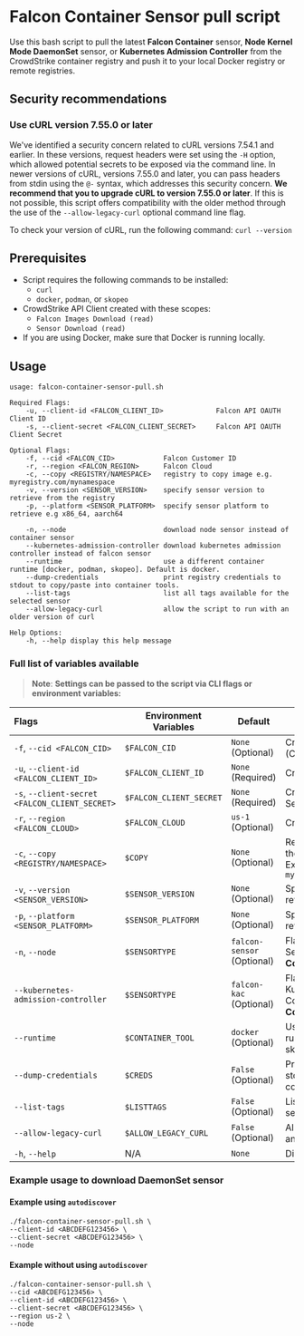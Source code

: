 # Falcon Container Sensor pull script

Use this bash script to pull the latest **Falcon Container** sensor, **Node Kernel Mode DaemonSet** sensor, or **Kubernetes Admission Controller** from the CrowdStrike container registry and push it to your local Docker registry or remote registries.

## Security recommendations

### Use cURL version 7.55.0 or later

We've identified a security concern related to cURL versions 7.54.1 and earlier. In these versions, request headers were set using the `-H` option, which allowed potential secrets to be exposed via the command line. In newer versions of cURL, versions 7.55.0 and later, you can pass headers from stdin using the `@-` syntax, which addresses this security concern. **We recommend that you to upgrade cURL to version 7.55.0 or later**. If this is not possible, this script offers compatibility with the older method through the use of the `--allow-legacy-curl` optional command line flag.

To check your version of cURL, run the following command: `curl --version`

## Prerequisites

- Script requires the following commands to be installed:
  - `curl`
  - `docker`, `podman`, or `skopeo`
- CrowdStrike API Client created with these scopes:
    - `Falcon Images Download (read)`
    - `Sensor Download (read)`
- If you are using Docker, make sure that Docker is running locally.

## Usage

```terminal
usage: falcon-container-sensor-pull.sh

Required Flags:
    -u, --client-id <FALCON_CLIENT_ID>             Falcon API OAUTH Client ID
    -s, --client-secret <FALCON_CLIENT_SECRET>     Falcon API OAUTH Client Secret

Optional Flags:
    -f, --cid <FALCON_CID>            Falcon Customer ID
    -r, --region <FALCON_REGION>      Falcon Cloud
    -c, --copy <REGISTRY/NAMESPACE>   registry to copy image e.g. myregistry.com/mynamespace
    -v, --version <SENSOR_VERSION>    specify sensor version to retrieve from the registry
    -p, --platform <SENSOR_PLATFORM>  specify sensor platform to retrieve e.g x86_64, aarch64

    -n, --node                        download node sensor instead of container sensor
    --kubernetes-admission-controller download kubernetes admission controller instead of falcon sensor
    --runtime                         use a different container runtime [docker, podman, skopeo]. Default is docker.
    --dump-credentials                print registry credentials to stdout to copy/paste into container tools.
    --list-tags                       list all tags available for the selected sensor
    --allow-legacy-curl               allow the script to run with an older version of curl

Help Options:
    -h, --help display this help message
```

### Full list of variables available

> **Note**: **Settings can be passed to the script via CLI flags or environment variables:**

| Flags                                          | Environment Variables   | Default                    | Description                                                                              |
|:-----------------------------------------------|-------------------------|----------------------------|------------------------------------------------------------------------------------------|
| `-f`, `--cid <FALCON_CID>`                     | `$FALCON_CID`           | `None` (Optional)          | CrowdStrike Customer ID (CID)                                                            |
| `-u`, `--client-id <FALCON_CLIENT_ID>`         | `$FALCON_CLIENT_ID`     | `None` (Required)          | CrowdStrike API Client ID                                                                |
| `-s`, `--client-secret <FALCON_CLIENT_SECRET>` | `$FALCON_CLIENT_SECRET` | `None` (Required)          | CrowdStrike API Client Secret                                                            |
| `-r`, `--region <FALCON_CLOUD>`                | `$FALCON_CLOUD`         | `us-1` (Optional)          | CrowdStrike Region                                                                       |
| `-c`, `--copy <REGISTRY/NAMESPACE>`            | `$COPY`                 | `None` (Optional)          | Registry you want to copy the sensor image to. Example: `myregistry.com/mynamespace`                               |
| `-v`, `--version <SENSOR_VERSION>`             | `$SENSOR_VERSION`       | `None` (Optional)          | Specify sensor version to retrieve from the registry                                     |
| `-p`, `--platform <SENSOR_PLATFORM>`           | `$SENSOR_PLATFORM`      | `None` (Optional)          | Specify sensor platform to retrieve from the registry                                    |
| `-n`, `--node`                                 | `$SENSORTYPE`           | `falcon-sensor` (Optional) | Flag to download Node Sensor. **Default is Container Sensor**. |
| `--kubernetes-admission-controller`            | `$SENSORTYPE`           | `falcon-kac` (Optional)    | Flag to download Kubernetes Admission Controller. **Default is Container Sensor**. |
| `--runtime`                                    | `$CONTAINER_TOOL`       | `docker` (Optional)        | Use a different container runtime [docker, podman, skopeo]. **Default is Docker**.           |
| `--dump-credentials`                           | `$CREDS`                | `False` (Optional)         | Print registry credentials to stdout to copy/paste into container tools                 |
| `--list-tags`                                  | `$LISTTAGS`             | `False` (Optional)         | List all tags available for the selected sensor                                          |
| `--allow-legacy-curl`                          | `$ALLOW_LEGACY_CURL`    | `False` (Optional)         | Allow the script to run with an older version of cURL                                          |
| `-h`, `--help`                                 | N/A                     | `None`                     | Display help message                                                                     |

### Example usage to download DaemonSet sensor

#### Example using `autodiscover`

```
./falcon-container-sensor-pull.sh \
--client-id <ABCDEFG123456> \
--client-secret <ABCDEFG123456> \
--node
```

#### Example without using `autodiscover`

```
./falcon-container-sensor-pull.sh \
--cid <ABCDEFG123456> \
--client-id <ABCDEFG123456> \
--client-secret <ABCDEFG123456> \
--region us-2 \
--node
```
